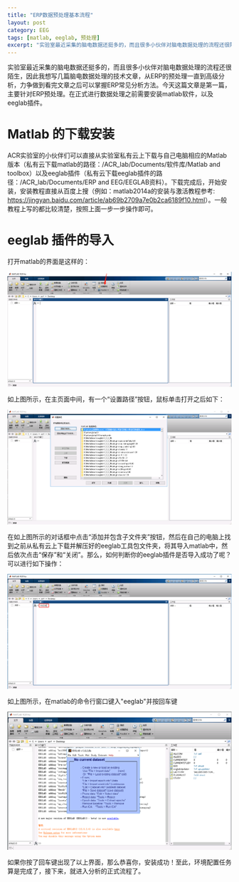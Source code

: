```yaml
---
title: "ERP数据预处理基本流程"
layout: post
category: EEG
tags: [matlab, eeglab, 预处理]
excerpt: "实验室最近采集的脑电数据还挺多的，而且很多小伙伴对脑电数据处理的流程还很陌生，因此我想写几篇脑电数据处理的技术文章，从ERP的预处理一直到高级分析，力争做到看完文章之后可以掌握ERP常见分析方法。今天这篇文章是第一篇，主要针对ERP预处理"
---
```

实验室最近采集的脑电数据还挺多的，而且很多小伙伴对脑电数据处理的流程还很陌生，因此我想写几篇脑电数据处理的技术文章，从ERP的预处理一直到高级分析，力争做到看完文章之后可以掌握ERP常见分析方法。今天这篇文章是第一篇，主要针对ERP预处理。在正式进行数据处理之前需要安装matlab软件，以及eeglab插件。
# Matlab 的下载安装
ACR实验室的小伙伴们可以直接从实验室私有云上下载与自己电脑相应的Matlab版本（私有云下载matlab的路径：/ACR_lab/Documents/软件库/Matlab and toolbox）以及eeglab插件（私有云下载eeglab插件的路径：/ACR_lab/Documents/ERP and EEG/EEGLAB资料）。下载完成后，开始安装，安装教程直接从百度上搜（例如：matlab2014a的安装与激活教程参考: <https://jingyan.baidu.com/article/ab69b2709a7e0b2ca6189f10.html>）。一般教程上写的都比较清楚，按照上面一步一步操作即可。
# eeglab 插件的导入
打开matlab的界面是这样的：

![p1](/images/posts/20190228/p1.png)

如上图所示，在主页面中间，有一个“设置路径”按钮，鼠标单击打开之后如下：

![p2](/images/posts/20190228/p2.png)

在如上图所示的对话框中点击“添加并包含子文件夹”按钮，然后在自己的电脑上找到之前从私有云上下载并解压好的eeglab工具包文件夹，将其导入matlab中，然后依次点击“保存”和“关闭”。那么，如何判断你的eeglab插件是否导入成功了呢？可以进行如下操作：

![p3](/images/posts/20190228/p3.png)

如上图所示，在matlab的命令行窗口键入"eeglab"并按回车键

![p4](/images/posts/20190228/p4.png)

如果你按了回车键出现了以上界面，那么恭喜你，安装成功！至此，环境配置任务算是完成了，接下来，就进入分析的正式流程了。
